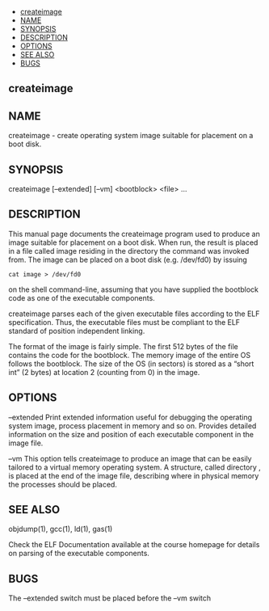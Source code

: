   - [createimage](#createimage)
  - [NAME](#name)
  - [SYNOPSIS](#synopsis)
  - [DESCRIPTION](#description)
  - [OPTIONS](#options)
  - [SEE ALSO](#see-also)
  - [BUGS](#bugs)

## createimage

## NAME

createimage - create operating system image suitable for placement on a
boot disk.

## SYNOPSIS

createimage \[–extended\] \[–vm\] \<bootblock\> \<file\> …

## DESCRIPTION

This manual page documents the createimage program used to produce an
image suitable for placement on a boot disk. When run, the result is
placed in a file called image residing in the directory the command was
invoked from. The image can be placed on a boot disk (e.g. /dev/fd0) by
issuing

    cat image > /dev/fd0 

on the shell command-line, assuming that you have supplied the bootblock
code as one of the executable components.

createimage parses each of the given executable files according to the
ELF specification. Thus, the executable files must be compliant to the
ELF standard of position independent linking.

The format of the image is fairly simple. The first 512 bytes of the
file contains the code for the bootblock. The memory image of the entire
OS follows the bootblock. The size of the OS (in sectors) is stored as a
“short int” (2 bytes) at location 2 (counting from 0) in the image.

## OPTIONS

–extended Print extended information useful for debugging the operating
system image, process placement in memory and so on. Provides detailed
information on the size and position of each executable component in the
image file.

–vm This option tells createimage to produce an image that can be easily
tailored to a virtual memory operating system. A structure, called
directory , is placed at the end of the image file, describing where in
physical memory the processes should be placed.

## SEE ALSO

objdump(1), gcc(1), ld(1), gas(1)

Check the ELF Documentation available at the course homepage for details
on parsing of the executable components.

## BUGS

The –extended switch must be placed before the –vm switch
